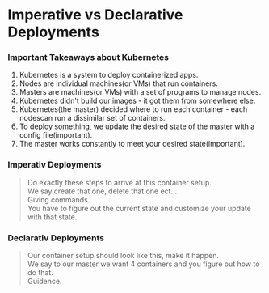 # Imperative vs Declarative Deployments
### Important Takeaways about Kubernetes
1. Kubernetes is a system to deploy containerized apps.  
2. Nodes are individual machines(or VMs) that run containers.  
3. Masters are machines(or VMs) with a set of programs to manage nodes.  
4. Kubernetes didn't build our images - it got them from somewhere else.  
5. Kubernetes(the master) decided where to run each container - each nodescan run a dissimilar set of containers.  
6. To deploy something, we update the desired state of the master with a config file(important).  
7. The master works constantly to meet your desired state(important).  
### Imperativ Deployments
> Do exactly these steps to arrive at this container setup.  
We say create that one, delete that one ect...  
Giving commands.  
You have to figure out the current state and customize your update with that state.  

### Declarativ Deployments
> Our container setup should look like this, make it happen.  
We say to our master we want 4 containers and you figure out how to do that.  
Guidence.  
